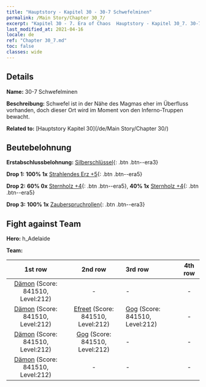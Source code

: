 ```yaml
---
title: "Hauptstory - Kapitel 30 - 30-7 Schwefelminen"
permalink: /Main Story/Chapter 30_7/
excerpt: "Kapitel 30 - 7. Era of Chaos  Hauptstory - Kapitel 30_7. 30-7 Schwefelminen"
last_modified_at: 2021-04-16
locale: de
ref: "Chapter 30_7.md"
toc: false
classes: wide
---
```


## Details

 **Name:** 30-7 Schwefelminen

 **Beschreibung:** Schwefel ist in der Nähe des Magmas eher im Überfluss vorhanden, doch dieser Ort wird im Moment von den Inferno-Truppen bewacht.

 **Related to:** [Hauptstory Kapitel 30](/de/Main Story/Chapter 30/)

## Beutebelohnung

 **Erstabschlussbelohnung:** [Silberschlüssel](/de/Items/con_693/){: .btn .btn--era3}

 **Drop 1:** **100% 1x** [Strahlendes Erz +5](/de/Items/mat_96/){: .btn .btn--era5}

 **Drop 2:** **60% 0x** [Sternholz +4](/de/Items/mat_90/){: .btn .btn--era5}, **40% 1x** [Sternholz +4](/de/Items/mat_90/){: .btn .btn--era5}

 **Drop 3:** **100% 1x** [Zauberspruchrollen](/de/Items/con_694/){: .btn .btn--era3}


## Fight against Team
 **Hero:** h_Adelaide

 **Team:**


  | 1st row | 2nd row | 3rd row | 4th row |
  |:----:|:----:|:----|:----:|
  | [Dämon](/de/units/Demon/) (Score: 841510, Level:212)  | - | - | - |
  | [Dämon](/de/units/Demon/) (Score: 841510, Level:212)  | [Efreet](/de/units/Efreeti/) (Score: 841510, Level:212)  | [Gog](/de/units/Gog/) (Score: 841510, Level:212)  | - |
  | [Dämon](/de/units/Demon/) (Score: 841510, Level:212)  | [Gog](/de/units/Gog/) (Score: 841510, Level:212)  | - | - |
  | [Dämon](/de/units/Demon/) (Score: 841510, Level:212)  | - | - | - |


